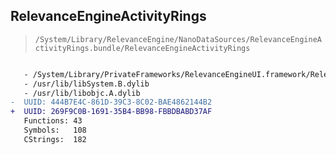 ## RelevanceEngineActivityRings

> `/System/Library/RelevanceEngine/NanoDataSources/RelevanceEngineActivityRings.bundle/RelevanceEngineActivityRings`

```diff

   - /System/Library/PrivateFrameworks/RelevanceEngineUI.framework/RelevanceEngineUI
   - /usr/lib/libSystem.B.dylib
   - /usr/lib/libobjc.A.dylib
-  UUID: 444B7E4C-861D-39C3-8C02-BAE4862144B2
+  UUID: 269F9C0B-1691-35B4-BB98-FBBDBABD37AF
   Functions: 43
   Symbols:   108
   CStrings:  182

```
